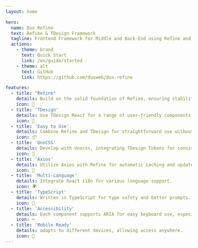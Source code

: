 ```yaml
---
layout: home

hero:
  name: Dux Refine
  text: Refine & TDesign Framework
  tagline: Frontend Framework for Middle and Back-End using Refine and TDesign
  actions:
    - theme: brand
      text: Quick Start
      link: /en/guide/started
    - theme: alt
      text: GitHub
      link: https://github.com/duxweb/dux-refine

features:
  - title: "Refine"
    details: Build on the solid foundation of Refine, ensuring stability and ease.
    icon: 🚀
  - title: 'TDesign'
    details: Use TDesign React for a range of user-friendly components.
    icon: 🧅 
  - title: 'Easy to Use'
    details: Combine Refine and TDesign for straightforward use without complex setups.
    icon: 📦
  - title: 'UnoCSS'
    details: Develop with Unocss, integrating TDesign Tokens for consistent styles.
    icon: 🎨
  - title: 'Axios'
    details: Utilize Axios with Refine for automatic caching and updates.
    icon: 🔑
  - title: 'Multi-Language'
    details: Integrate React i18n for various language support.
    icon: 🌍
  - title: 'TypeScript'
    details: Written in TypeScript for type safety and better prompts.
    icon: 🎡
  - title: 'Accessibility'
    details: Each component supports ARIA for easy keyboard use, especially for special needs users.
    icon: ⌨️
  - title: 'Mobile Ready'
    details: adapts to different devices, allowing access anywhere.
    icon: 📱
---
```

